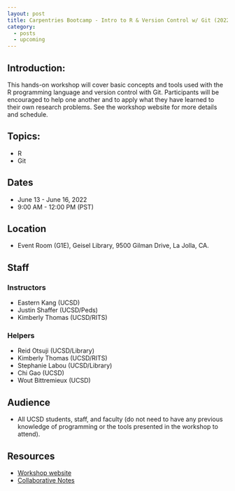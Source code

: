 ```yaml
---
layout: post
title: Carpentries Bootcamp - Intro to R & Version Control w/ Git (2022)
category:
  - posts
  - upcoming
---
```


## Introduction:

This hands-on workshop will cover basic concepts and tools used with the R programming language and version control with Git. Participants will be encouraged to help one another and to apply what they have learned to their own research problems. See the workshop website for more details and schedule.


## Topics:

* R
* Git


## Dates

* June 13 - June 16, 2022
* 9:00 AM - 12:00 PM (PST)


## Location

* Event Room (G1E), Geisel Library, 9500 Gilman Drive, La Jolla, CA.


## Staff

### Instructors
* Eastern Kang (UCSD)
* Justin Shaffer (UCSD/Peds)
* Kimberly Thomas (UCSD/RITS)

### Helpers
* Reid Otsuji (UCSD/Library)
* Kimberly Thomas (UCSD/RITS)
* Stephanie Labou (UCSD/Library)
* Chi Gao (UCSD)
* Wout Bittremieux (UCSD)


## Audience

* All UCSD students, staff, and faculty (do not need to have any previous knowledge of programming or the tools presented in the workshop to attend).


## Resources

* [Workshop website](https://kthoma2484.github.io/2022-06-13-UCSD/)
* [Collaborative Notes](https://hackmd.io/U185Cjy3QMmAVfYK7B0cFw?both)
